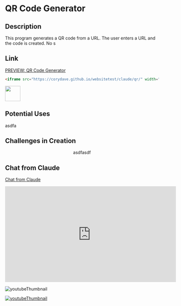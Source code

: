 # QR Code Generator

## Description

This program generates a QR code from a URL. The user enters a URL and the code is created. No s

## Link

[PREVIEW: QR Code Generator](https://corydave.github.io/websitetest/claude/qr/)

```html
<iframe src="https://corydave.github.io/websitetest/claude/qr/" width="500" height="900" frameborder="0"></iframe>
```

<img src="https://raw.githubusercontent.com/FortAwesome/Font-Awesome/6.x/svgs/solid/crown.svg" width="50" height="50">


## Potential Uses

asdfa

## Challenges in Creation

<center>

asdfasdf

</center>

## Chat from Claude
[Chat from Claude](https://claude.ai/share/f0940c1c-a19b-4e5b-85b9-cc35355017b9)


  <iframe width="560" height="315" src="https://www.youtube.com/embed/ix0uXtj_eBU?si=gA58hd8_3C_NtIOE" title="YouTube video player" frameborder="0" allow="accelerometer; autoplay; clipboard-write; encrypted-media; gyroscope; picture-in-picture; web-share" referrerpolicy="strict-origin-when-cross-origin" allowfullscreen></iframe>

![youtubeThumbnail](https://github.com/user-attachments/assets/081c9bde-7621-4df5-a993-28b5fc00b91f)

[![youtubeThumbnail](https://github.com/user-attachments/assets/081c9bde-7621-4df5-a993-28b5fc00b91f)](https://www.youtube.com)
